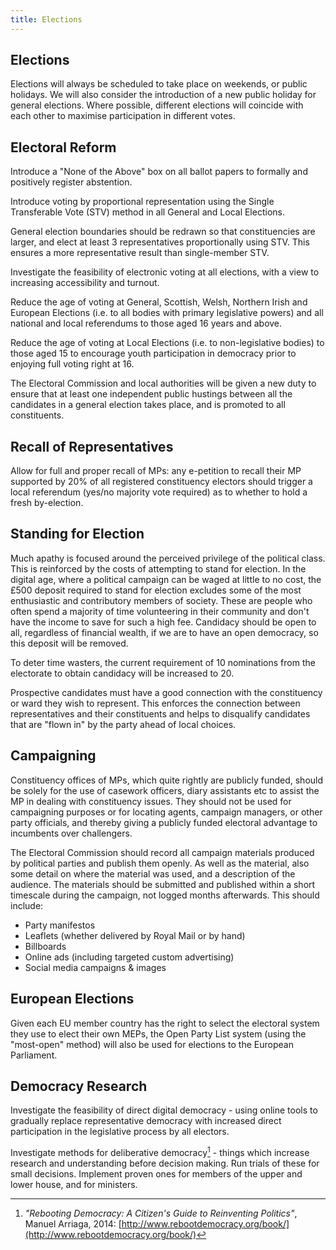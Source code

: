 ```yaml
---
title: Elections
---
```


## Elections

Elections will always be scheduled to take place on weekends, or public holidays. We will also consider the introduction of a new public holiday for general elections. Where possible, different elections will coincide with each other to maximise participation in different votes.

## Electoral Reform

Introduce a "None of the Above" box on all ballot papers to formally and positively register abstention.

Introduce voting by proportional representation using the Single Transferable Vote (STV) method in all General and Local Elections. 

General election boundaries should be redrawn so that constituencies are larger, and elect at least 3 representatives proportionally using STV. This ensures a more representative result than single-member STV.

Investigate the feasibility of electronic voting at all elections, with a view to increasing accessibility and turnout.

Reduce the age of voting at General, Scottish, Welsh, Northern Irish and European Elections (i.e. to all bodies with primary legislative powers) and all national and local referendums to those aged 16 years and above.

Reduce the age of voting at Local Elections (i.e. to non-legislative bodies) to those aged 15 to encourage youth participation in democracy prior to enjoying full voting right at 16.

The Electoral Commission and local authorities will be given a new duty to ensure that at least one independent public hustings between all the candidates in a general election takes place, and is promoted to all constituents.

## Recall of Representatives

Allow for full and proper recall of MPs: any e-petition to recall their MP supported by 20% of all registered constituency electors should trigger a local referendum (yes/no majority vote required) as to whether to hold a fresh by-election.

## Standing for Election

Much apathy is focused around the perceived privilege of the political class. This is reinforced by the costs of attempting to stand for election. In the digital age, where a political campaign can be waged at little to no cost, the £500 deposit required to stand for election excludes some of the most enthusiastic and contributory members of society. These are people who often spend a majority of time volunteering in their community and don't have the income to save for such a high fee. Candidacy should be open to all, regardless of financial wealth, if we are to have an open democracy, so this deposit will be removed.

To deter time wasters, the current requirement of 10 nominations from the electorate to obtain candidacy will be increased to 20.

Prospective candidates must have a good connection with the constituency or ward they wish to represent. This enforces the connection between representatives and their constituents and helps to disqualify candidates that are "flown in" by the party ahead of local choices.

## Campaigning

Constituency offices of MPs, which quite rightly are publicly funded, should be solely for the use of casework officers, diary assistants etc to assist the MP in dealing with constituency issues. They should not be used for campaigning purposes or for locating agents, campaign managers, or other party officials, and thereby giving a publicly funded electoral advantage to incumbents over challengers.  

The Electoral Commission should record all campaign materials produced by political parties and publish them openly. As well as the material, also some detail on where the material was used, and a description of the audience. The materials should be submitted and published within a short timescale during the campaign, not logged months afterwards. This should include:

 * Party manifestos
 * Leaflets (whether delivered by Royal Mail or by hand)
 * Billboards
 * Online ads (including targeted custom advertising)
 * Social media campaigns & images

## European Elections

Given each EU member country has the right to select the electoral system they use to elect their own MEPs, the Open Party List system (using the "most-open" method) will also be used for elections to the European Parliament.

## Democracy Research

Investigate the feasibility of direct digital democracy - using online tools to gradually replace representative democracy with increased direct participation in the legislative process by all electors.

Investigate methods for deliberative democracy[^rebooting-democracy] - things which increase research and understanding before decision making. Run trials of these for small decisions. Implement proven ones for members of the upper and lower house, and for ministers. 

[^rebooting-democracy]: *"Rebooting Democracy: A Citizen's Guide to Reinventing Politics"*, Manuel Arriaga, 2014: [http://www.rebootdemocracy.org/book/](http://www.rebootdemocracy.org/book/)
